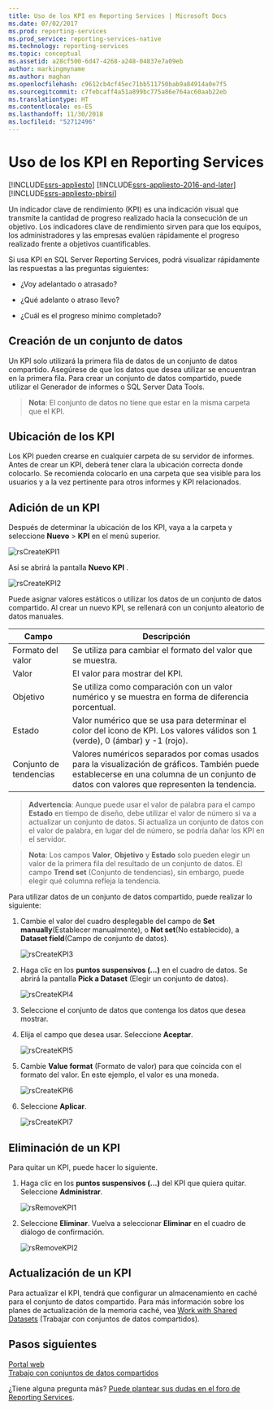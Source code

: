 ```yaml
---
title: Uso de los KPI en Reporting Services | Microsoft Docs
ms.date: 07/02/2017
ms.prod: reporting-services
ms.prod_service: reporting-services-native
ms.technology: reporting-services
ms.topic: conceptual
ms.assetid: a28cf500-6d47-4268-a248-04837e7a09eb
author: markingmyname
ms.author: maghan
ms.openlocfilehash: c9612cb4cf45ec71bb511750bab9a84914a0e7f5
ms.sourcegitcommit: c7febcaff4a51a899bc775a86e764ac60aab22eb
ms.translationtype: HT
ms.contentlocale: es-ES
ms.lasthandoff: 11/30/2018
ms.locfileid: "52712496"
---
```

# <a name="working-with-kpis-in-reporting-services"></a>Uso de los KPI en Reporting Services

[!INCLUDE[ssrs-appliesto](../includes/ssrs-appliesto.md)] [!INCLUDE[ssrs-appliesto-2016-and-later](../includes/ssrs-appliesto-2016-and-later.md)] [!INCLUDE[ssrs-appliesto-pbirsi](../includes/ssrs-appliesto-pbirs.md)]

Un indicador clave de rendimiento (KPI) es una indicación visual que transmite la cantidad de progreso realizado hacia la consecución de un objetivo.  Los indicadores clave de rendimiento sirven para que los equipos, los administradores y las empresas evalúen rápidamente el progreso realizado frente a objetivos cuantificables.   
  
Si usa KPI en SQL Server Reporting Services, podrá visualizar rápidamente las respuestas a las preguntas siguientes:  
  
-   ¿Voy adelantado o atrasado?  
  
-   ¿Qué adelanto o atraso llevo?  
  
-   ¿Cuál es el progreso mínimo completado?  
  
## <a name="creating-a-dataset"></a>Creación de un conjunto de datos  
Un KPI solo utilizará la primera fila de datos de un conjunto de datos compartido. Asegúrese de que los datos que desea utilizar se encuentran en la primera fila. Para crear un conjunto de datos compartido, puede utilizar el Generador de informes o SQL Server Data Tools.  
  
> **Nota**: El conjunto de datos no tiene que estar en la misma carpeta que el KPI.  
  
## <a name="placement-of-kpis"></a>Ubicación de los KPI  
  
Los KPI pueden crearse en cualquier carpeta de su servidor de informes.  Antes de crear un KPI, deberá tener clara la ubicación correcta donde colocarlo. Se recomienda colocarlo en una carpeta que sea visible para los usuarios y a la vez pertinente para otros informes y KPI relacionados.  
  
## <a name="adding-a-kpi"></a>Adición de un KPI  
  
Después de determinar la ubicación de los KPI, vaya a la carpeta y seleccione **Nuevo** > **KPI** en el menú superior.  
  
![rsCreateKPI1](../reporting-services/media/rscreatekpi1.png)  
  
Así se abrirá la pantalla **Nuevo KPI** .  
  
![rsCreateKPI2](../reporting-services/media/rscreatekpi2.png)  
  
Puede asignar valores estáticos o utilizar los datos de un conjunto de datos compartido. Al crear un nuevo KPI, se rellenará con un conjunto aleatorio de datos manuales.  
  
|Campo|Descripción|  
|---|---|  
|Formato del valor|  Se utiliza para cambiar el formato del valor que se muestra.|   
|Valor|El valor para mostrar del KPI.|  
|Objetivo|Se utiliza como comparación con un valor numérico y se muestra en forma de diferencia porcentual.|  
|Estado|Valor numérico que se usa para determinar el color del icono de KPI. Los valores válidos son 1 (verde), 0 (ámbar) y -1 (rojo).|  
|Conjunto de tendencias|Valores numéricos separados por comas usados para la visualización de gráficos. También puede establecerse en una columna de un conjunto de datos con valores que representen la tendencia.|  
  
> **Advertencia**: Aunque puede usar el valor de palabra para el campo **Estado** en tiempo de diseño, debe utilizar el valor de número si va a actualizar un conjunto de datos. Si actualiza un conjunto de datos con el valor de palabra, en lugar del de número, se podría dañar los KPI en el servidor.  
  
> **Nota**: Los campos **Valor**, **Objetivo** y **Estado** solo pueden elegir un valor de la primera fila del resultado de un conjunto de datos. El campo **Trend set** (Conjunto de tendencias), sin embargo, puede elegir qué columna refleja la tendencia.  
  
Para utilizar datos de un conjunto de datos compartido, puede realizar lo siguiente:  
  
1.  Cambie el valor del cuadro desplegable del campo de **Set manually**(Establecer manualmente), o **Not set**(No establecido), a **Dataset field**(Campo de conjunto de datos).  
  
    ![rsCreateKPI3](../reporting-services/media/rscreatekpi3.png)  
  
2.  Haga clic en los **puntos suspensivos (...)** en el cuadro de datos. Se abrirá la pantalla **Pick a Dataset** (Elegir un conjunto de datos).  
  
    ![rsCreateKPI4](../reporting-services/media/rscreatekpi4.png)  
  
3.  Seleccione el conjunto de datos que contenga los datos que desea mostrar.  
  
4.  Elija el campo que desea usar. Seleccione **Aceptar**.  
  
    ![rsCreateKPI5](../reporting-services/media/rscreatekpi5.png)  
  
5.  Cambie **Value format** (Formato de valor) para que coincida con el formato del valor. En este ejemplo, el valor es una moneda.  
  
    ![rsCreateKPI6](../reporting-services/media/rscreatekpi6.png)  
  
6.  Seleccione **Aplicar**.  
  
    ![rsCreateKPI7](../reporting-services/media/rscreatekpi7.png)  
  
## <a name="removing-a-kpi"></a>Eliminación de un KPI  
  
Para quitar un KPI, puede hacer lo siguiente.  
  
1.  Haga clic en los **puntos suspensivos (...)** del KPI que quiera quitar. Seleccione **Administrar**.  
  
    ![rsRemoveKPI1](../reporting-services/media/rsremovekpi1.png)  
  
2.  Seleccione **Eliminar**. Vuelva a seleccionar **Eliminar** en el cuadro de diálogo de confirmación.  
  
    ![rsRemoveKPI2](../reporting-services/media/rsremovekpi2.png)  
  
## <a name="refreshing-a-kpi"></a>Actualización de un KPI  
  
Para actualizar el KPI, tendrá que configurar un almacenamiento en caché para el conjunto de datos compartido. Para más información sobre los planes de actualización de la memoria caché, vea [Work with Shared Datasets](../reporting-services/work-with-shared-datasets-web-portal.md) (Trabajar con conjuntos de datos compartidos).  
  
## <a name="next-steps"></a>Pasos siguientes
  
[Portal web](../reporting-services/web-portal-ssrs-native-mode.md)  
[Trabajo con conjuntos de datos compartidos](../reporting-services/work-with-shared-datasets-web-portal.md)

¿Tiene alguna pregunta más? [Puede plantear sus dudas en el foro de Reporting Services](https://go.microsoft.com/fwlink/?LinkId=620231).
